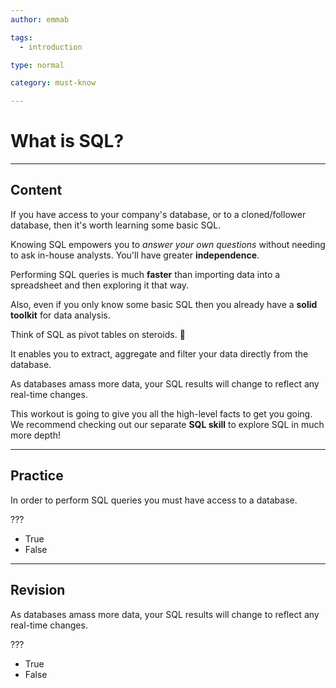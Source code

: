 ```yaml
---
author: emmab

tags:
  - introduction

type: normal

category: must-know

---
```

# What is SQL?

---
## Content

If you have access to your company's database, or to a cloned/follower database, then it's worth learning some basic SQL. 

Knowing SQL empowers you to *answer your own questions* without needing to ask in-house analysts. You'll have greater **independence**.

Performing SQL queries is much **faster** than importing data into a spreadsheet and then exploring it that way.

Also, even if you only know some basic SQL then you already have a **solid toolkit** for data analysis.

Think of SQL as pivot tables on steroids. 💪

It enables you to extract, aggregate and filter your data directly from the database.

As databases amass more data, your SQL results will change to reflect any real-time changes.

This workout is going to give you all the high-level facts to get you going. We recommend checking out our separate **SQL skill** to explore SQL in much more depth!


---
## Practice

In order to perform SQL queries you must have access to a database.

???

- True
- False

---
## Revision

As databases amass more data, your SQL results will change to reflect any real-time changes.

???

- True
- False
 
